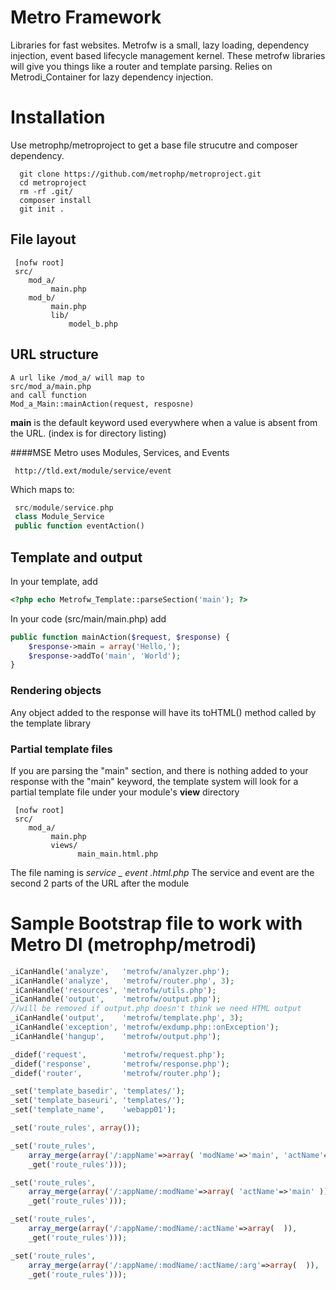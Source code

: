 Metro Framework
======
Libraries for fast websites.  Metrofw is a small, lazy loading, dependency injection, event based lifecycle management kernel.
These metrofw libraries will give you things like a router and template parsing.  Relies on Metrodi\_Container for lazy
dependency injection.


Installation
=======
Use metrophp/metroproject to get a base file strucutre and composer dependency.
```
  git clone https://github.com/metrophp/metroproject.git
  cd metroproject
  rm -rf .git/
  composer install
  git init .
```

File layout
----

```
 [nofw root]
 src/
    mod_a/
         main.php
    mod_b/
         main.php
         lib/
             model_b.php
```

URL structure
----

    A url like /mod_a/ will map to
    src/mod_a/main.php
    and call function
    Mod_a_Main::mainAction(request, resposne)

**main** is the default keyword used everywhere when a value is absent from the URL.  (index is for directory listing)

####MSE
Metro uses Modules, Services, and Events
```
 http://tld.ext/module/service/event

```

Which maps to:
```php
 src/module/service.php
 class Module_Service
 public function eventAction()
```
Template and output
----
In your template, add 
```php
<?php echo Metrofw_Template::parseSection('main'); ?>
```
In your code (src/main/main.php) add
```php
public function mainAction($request, $response) {
    $response->main = array('Hello,');
    $response->addTo('main', 'World');
}
```

### Rendering objects

Any object added to the response will have its toHTML() method called by the template library

### Partial template files
If you are parsing the "main" section, and there is nothing added to your response with the "main" keyword, the template system will look for a partial template file under your module's **view** directory
```
 [nofw root]
 src/
    mod_a/
         main.php
         views/
               main_main.html.php
```
The file naming is *service _ event .html.php*  The service and event are the second 2 parts of the URL after the module


Sample Bootstrap file to work with Metro DI (metrophp/metrodi)
=====
```php
_iCanHandle('analyze',   'metrofw/analyzer.php');
_iCanHandle('analyze',   'metrofw/router.php', 3);
_iCanHandle('resources', 'metrofw/utils.php');
_iCanHandle('output',    'metrofw/output.php');
//will be removed if output.php doesn't think we need HTML output
_iCanHandle('output',    'metrofw/template.php', 3);
_iCanHandle('exception', 'metrofw/exdump.php::onException');
_iCanHandle('hangup',    'metrofw/output.php');

_didef('request',        'metrofw/request.php');
_didef('response',       'metrofw/response.php');
_didef('router',         'metrofw/router.php');

_set('template_basedir', 'templates/');
_set('template_baseuri', 'templates/');
_set('template_name',    'webapp01');

_set('route_rules', array());

_set('route_rules', 
	array_merge(array('/:appName'=>array( 'modName'=>'main', 'actName'=>'main' )),
	_get('route_rules')));

_set('route_rules', 
	array_merge(array('/:appName/:modName'=>array( 'actName'=>'main' )),
	_get('route_rules')));

_set('route_rules', 
	array_merge(array('/:appName/:modName/:actName'=>array(  )),
	_get('route_rules')));

_set('route_rules', 
	array_merge(array('/:appName/:modName/:actName/:arg'=>array(  )),
	_get('route_rules')));
```

